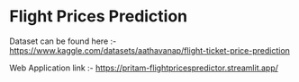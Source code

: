 # Flight Prices Prediction

Dataset can be found here :- https://www.kaggle.com/datasets/aathavanap/flight-ticket-price-prediction

Web Application link :- https://pritam-flightpricespredictor.streamlit.app/
